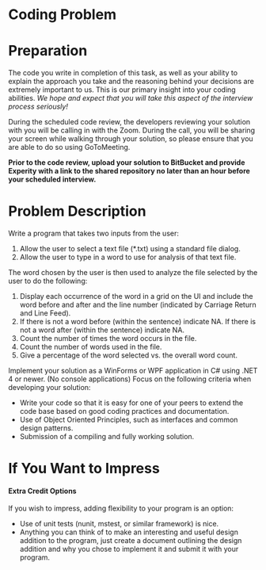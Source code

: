 # Coding Problem

# Preparation

The code you write in completion of this task, as well as your ability to explain the approach you take and the reasoning behind your decisions are extremely important to us.  This is our primary insight into your coding abilities.  _We hope and expect that you will take this aspect of the interview process seriously!_

During the scheduled code review, the developers reviewing your solution with you will be calling in with the Zoom. During the call, you will be sharing your screen while walking through your solution, so please ensure that you are able to do so using GoToMeeting.

**Prior to the code review, upload your solution to BitBucket and provide Experity with a link to the shared repository no later than an hour before your scheduled interview.** 

# Problem Description

Write a program that takes two inputs from the user:

1. Allow the user to select a text file (\*.txt) using a standard file dialog.
2. Allow the user to type in a word to use for analysis of that text file.

The word chosen by the user is then used to analyze the file selected by the user to do the following:

1. Display each occurrence of the word in a grid on the UI and include the word before and after and the line number (indicated by Carriage Return and Line Feed). 
2. If there is not a word before (within the sentence) indicate NA. If there is not a word after (within the sentence) indicate NA.
3. Count the number of times the word occurs in the file.
4. Count the number of words used in the file.
5. Give a percentage of the word selected vs. the overall word count.


Implement your solution as a WinForms or WPF application in C# using .NET 4 or newer.  (No console applications)
Focus on the following criteria when developing your solution:

- Write your code so that it is easy for one of your peers to extend the code base based on good coding practices and documentation.
- Use of Object Oriented Principles, such as interfaces and common design patterns.
- Submission of a compiling and fully working solution.

# If You Want to Impress

#### Extra Credit Options

If you wish to impress, adding flexibility to your program is an option:

- Use of unit tests (nunit, mstest, or similar framework) is nice.
- Anything you can think of to make an interesting and useful design addition to the program, just create a document outlining the design addition and why you chose to implement it and submit it with your program.